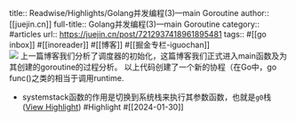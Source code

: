 title:: Readwise/Highlights/Golang并发编程(3)—main Goroutine
author:: [[juejin.cn]]
full-title:: Golang并发编程(3)—main Goroutine
category:: #articles
url:: https://juejin.cn/post/7212937418961895481
tags:: #[[go inbox]] #[[inoreader]] #[[博客]] #[[掘金专栏-iguochan]]  
![](https://readwise-assets.s3.amazonaws.com/static/images/article3.5c705a01b476.png)
上一篇博客我们分析了调度器的初始化，这篇博客我们正式进入main函数及为其创建的goroutine的过程分析。 以上代码创建了一个新的协程（在Go中，go func()之类的相当于调用runtime.
- systemstack函数的作用是切换到系统栈来执行其参数函数，也就是`g0`栈 ([View Highlight](https://read.readwise.io/read/01hncejjxqfap71xbd04fwbyqr)) #Highlight #[[2024-01-30]]